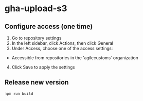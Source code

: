 # gha-upload-s3

## Configure access (one time)
1. Go to repository settings
2. In the left sidebar, click  Actions, then click General
3. Under Access, choose one of the access settings:
- Accessible from repositories in the 'agilecustoms' organization
4. Click Save to apply the settings

## Release new version
```shell
npm run build
```